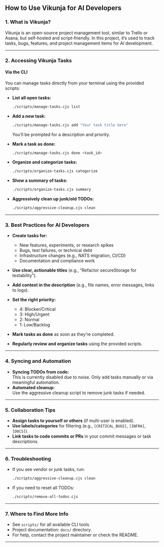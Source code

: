 ## How to Use Vikunja for AI Developers

### 1. **What is Vikunja?**

Vikunja is an open-source project management tool, similar to Trello or Asana, but self-hosted and script-friendly. In this project, it’s used to track tasks, bugs, features, and project management items for AI development.

---

### 2. **Accessing Vikunja Tasks**

#### **Via the CLI**

You can manage tasks directly from your terminal using the provided scripts:

- **List all open tasks:**
  ```sh
  ./scripts/manage-tasks.cjs list
  ```

- **Add a new task:**
  ```sh
  ./scripts/manage-tasks.cjs add "Your task title here"
  ```
  You’ll be prompted for a description and priority.

- **Mark a task as done:**
  ```sh
  ./scripts/manage-tasks.cjs done <task_id>
  ```

- **Organize and categorize tasks:**
  ```sh
  ./scripts/organize-tasks.cjs categorize
  ```

- **Show a summary of tasks:**
  ```sh
  ./scripts/organize-tasks.cjs summary
  ```

- **Aggressively clean up junk/old TODOs:**
  ```sh
  ./scripts/aggressive-cleanup.cjs clean
  ```

---

### 3. **Best Practices for AI Developers**

- **Create tasks for:**
  - New features, experiments, or research spikes
  - Bugs, test failures, or technical debt
  - Infrastructure changes (e.g., NATS migration, CI/CD)
  - Documentation and compliance work

- **Use clear, actionable titles** (e.g., “Refactor secureStorage for testability”).
- **Add context in the description** (e.g., file names, error messages, links to logs).
- **Set the right priority:**
  - 4: Blocker/Critical
  - 3: High/Urgent
  - 2: Normal
  - 1: Low/Backlog

- **Mark tasks as done** as soon as they’re completed.
- **Regularly review and organize tasks** using the provided scripts.

---

### 4. **Syncing and Automation**

- **Syncing TODOs from code:**  
  This is currently disabled due to noise. Only add tasks manually or via meaningful automation.
- **Automated cleanup:**  
  Use the aggressive cleanup script to remove junk tasks if needed.

---

### 5. **Collaboration Tips**

- **Assign tasks to yourself or others** (if multi-user is enabled).
- **Use labels/categories** for filtering (e.g., `[CRITICAL_BUGS]`, `[INFRA]`, `[DOCS]`).
- **Link tasks to code commits or PRs** in your commit messages or task descriptions.

---

### 6. **Troubleshooting**

- If you see vendor or junk tasks, run:
  ```sh
  ./scripts/aggressive-cleanup.cjs clean
  ```
- If you need to reset all TODOs:
  ```sh
  ./scripts/remove-all-todos.cjs
  ```

---

### 7. **Where to Find More Info**

- See `scripts/` for all available CLI tools.
- Project documentation: `docs/` directory.
- For help, contact the project maintainer or check the README.

---
